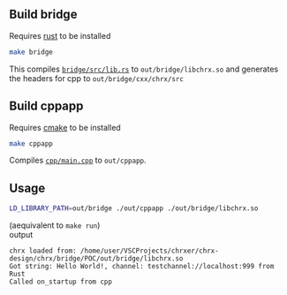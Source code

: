 ## Build bridge
Requires [rust](https://www.rust-lang.org/tools/install) to be installed
```bash
make bridge
```

This compiles [`bridge/src/lib.rs`](bridge/src/lib.rs) to `out/bridge/libchrx.so` and generates the headers for cpp to `out/bridge/cxx/chrx/src`

## Build cppapp
Requires [cmake](https://packages.debian.org/bullseye/cmake) to be installed
```bash
make cppapp
```

Compiles [`cpp/main.cpp`](cpp/main.cpp) to `out/cppapp`.

## Usage
```bash
LD_LIBRARY_PATH=out/bridge ./out/cppapp ./out/bridge/libchrx.so
```
(aequivalent to `make run`) \
output
```
chrx loaded from: /home/user/VSCProjects/chrxer/chrx-design/chrx/bridge/POC/out/bridge/libchrx.so
Got string: Hello World!, channel: testchannel://localhost:999 from Rust
Called on_startup from cpp
```